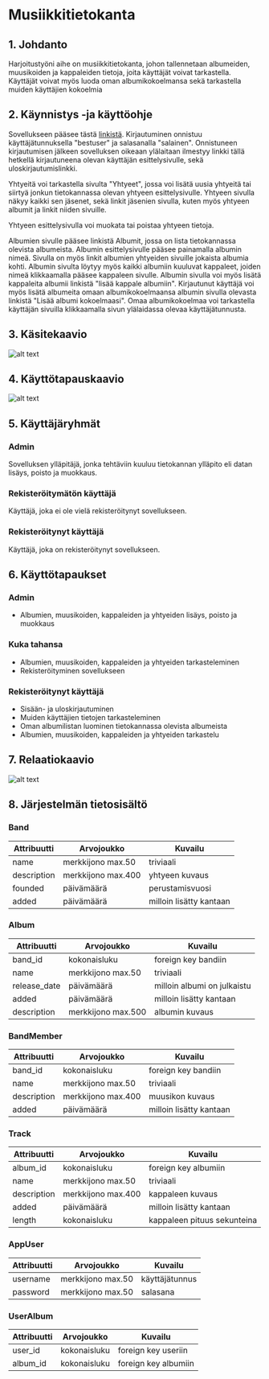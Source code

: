# Musiikkitietokanta

## 1. Johdanto
Harjoitustyöni aihe on musiikkitietokanta, johon tallennetaan albumeiden,
muusikoiden ja kappaleiden tietoja, joita käyttäjät voivat tarkastella. Käyttäjät voivat
myös luoda oman albumikokoelmansa sekä tarkastella muiden käyttäjien kokoelmia

## 2. Käynnistys -ja käyttöohje
Sovellukseen pääsee tästä [linkistä](http://hasasami.users.cs.helsinki.fi/musiikkitietokanta/).
Kirjautuminen onnistuu käyttäjätunnuksella "bestuser" ja salasanalla "salainen".
Onnistuneen kirjautumisen jälkeen sovelluksen oikeaan ylälaitaan ilmestyy linkki tällä hetkellä kirjautuneena olevan käyttäjän esittelysivulle, sekä uloskirjautumislinkki.

Yhtyeitä voi tarkastella sivulta "Yhtyeet", jossa voi lisätä uusia yhtyeitä tai siirtyä jonkun tietokannassa olevan yhtyeen esittelysivulle. Yhtyeen sivulla näkyy kaikki sen jäsenet, sekä linkit jäsenien sivulla, kuten myös yhtyeen albumit ja linkit niiden sivuille.

Yhtyeen esittelysivulla voi muokata tai poistaa yhtyeen tietoja.

Albumien sivulle pääsee linkistä Albumit, jossa on lista tietokannassa olevista albumeista. Albumin esittelysivulle pääsee painamalla albumin nimeä. Sivulla on myös linkit albumien yhtyeiden sivuille jokaista albumia kohti. Albumin sivulta löytyy myös kaikki albumiin kuuluvat kappaleet, joiden nimeä klikkaamalla pääsee kappaleen sivulle. Albumin sivulla voi myös lisätä kappaleita albumii linkistä "lisää kappale albumiin". Kirjautunut käyttäjä voi myös lisätä albumeita omaan albumikokoelmaansa albumin sivulla olevasta linkistä "Lisää albumi kokoelmaasi". Omaa albumikokoelmaa voi tarkastella käyttäjän sivuilla klikkaamalla sivun ylälaidassa olevaa käyttäjätunnusta.

## 3. Käsitekaavio

![alt text](https://github.com/sambo1111/Tsoha-Bootstrap/blob/master/doc/kaavio.jpg)

## 4. Käyttötapauskaavio

![alt text](https://github.com/sambo1111/Tsoha-Bootstrap/blob/master/doc/K%C3%A4ytt%C3%B6tapauskaavio.jpg)

## 5. Käyttäjäryhmät

### Admin
Sovelluksen ylläpitäjä, jonka tehtäviin kuuluu tietokannan ylläpito eli datan lisäys, poisto ja muokkaus.

### Rekisteröitymätön käyttäjä
Käyttäjä, joka ei ole vielä rekisteröitynyt sovellukseen.

### Rekisteröitynyt käyttäjä
Käyttäjä, joka on rekisteröitynyt sovellukseen.

## 6. Käyttötapaukset

### Admin
- Albumien, muusikoiden, kappaleiden ja yhtyeiden lisäys, poisto ja muokkaus

### Kuka tahansa
- Albumien, muusikoiden, kappaleiden ja yhtyeiden tarkasteleminen
- Rekisteröityminen sovellukseen

### Rekisteröitynyt käyttäjä
- Sisään- ja uloskirjautuminen
- Muiden käyttäjien tietojen tarkasteleminen
- Oman albumilistan luominen tietokannassa olevista albumeista
- Albumien, muusikoiden, kappaleiden ja yhtyeiden tarkastelu

## 7. Relaatiokaavio

![alt text](https://github.com/sambo1111/Tsoha-Bootstrap/blob/master/doc/TSOHA_RELAATIOKAAVIO.jpg)

## 8. Järjestelmän tietosisältö

### Band
|Attribuutti|Arvojoukko|Kuvailu|
|-----------|----------|-------------------------------------------------|
|name|merkkijono max.50|triviaali|
|description|merkkijono max.400|yhtyeen kuvaus|
|founded|päivämäärä|perustamisvuosi|
|added|päivämäärä|milloin lisätty kantaan|

### Album
|Attribuutti|Arvojoukko|Kuvailu|
|-----------|----------|-------------------------------------------------|
|band_id|kokonaisluku|foreign key bandiin|
|name|merkkijono max.50|triviaali|
|release_date|päivämäärä|milloin albumi on julkaistu|
|added|päivämäärä|milloin lisätty kantaan|
|description|merkkijono max.500|albumin kuvaus|

### BandMember
|Attribuutti|Arvojoukko|Kuvailu|
|-----------|----------|-------------------------------------------------|
|band_id|kokonaisluku|foreign key bandiin|
|name|merkkijono max.50|triviaali|
|description|merkkijono max.400|muusikon kuvaus|
|added|päivämäärä|milloin lisätty kantaan|

### Track
|Attribuutti|Arvojoukko|Kuvailu|
|-----------|----------|-------------------------------------------------|
|album_id|kokonaisluku|foreign key albumiin|
|name|merkkijono max.50|triviaali|
|description|merkkijono max.400|kappaleen kuvaus|
|added|päivämäärä|milloin lisätty kantaan|
|length|kokonaisluku|kappaleen pituus sekunteina|

### AppUser
|Attribuutti|Arvojoukko|Kuvailu|
|-----------|----------|-------------------------------------------------|
|username|merkkijono max.50|käyttäjätunnus|
|password|merkkijono max.50|salasana|

### UserAlbum
|Attribuutti|Arvojoukko|Kuvailu|
|-----------|----------|-------------------------------------------------|
|user_id|kokonaisluku|foreign key useriin|
|album_id|kokonaisluku|foreign key albumiin|

